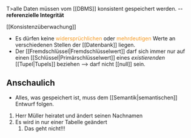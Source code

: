 T>alle Daten müssen vom [[DBMS]] konsistent gespeichert werden. -- **referenzielle Integrität**

[[Konsistenzüberwachung]]

- Es dürfen keine <span style="color:rgb(245, 154, 35)">widersprüchlichen</span> oder <span style="color:rgb(245, 154, 35)">mehrdeutigen</span> Werte an verschiedenen Stellen der [[Datenbank]] liegen.
- Der [[Fremdschlüssel|Fremdschlüsselwert]] darf sich immer nur auf einen [[Schlüssel|Primärschlüsselwert]] eines _existierenden_ [[Tupel|Tupels]] beziehen --> darf nicht [[null]] sein.

## Anschaulich
- Alles, was gespeichert ist, muss dem [[Semantik|semantischen]] Entwurf folgen.
1. Herr Müller heiratet und ändert seinen Nachnamen
2. Es wird in nur einer Tabelle geändert
	1. Das geht nicht!!!
